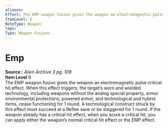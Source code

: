 ```yaml
---
aliases: 
Effect: The EMP weapon fusion gives the weapon an electromagnetic pulse critical hit effect. When this effect triggers, the target’s worn and wielded technology, including weapons without the analog special property, armor environmental protections, powered armor, and technological and hybrid items, cease functioning for 1 round. A technological construct struck by this effect must succeed at a Reflex save or be staggered for 1 round. If the weapon already has a critical hit effect, when you score a critical hit, you can apply either the weapon’s normal critical hit effect or the EMP effect.
ItemLevel: 6
NoteType: Weapon
tags: 
Type: Weapon Fusions
---
```


# Emp

**Source**:: _Alien Archive 3 pg. 109_  
**Item Level** 6  
The EMP weapon fusion gives the weapon an electromagnetic pulse critical hit effect. When this effect triggers, the target’s worn and wielded technology, including weapons without the analog special property, armor environmental protections, powered armor, and technological and hybrid items, cease functioning for 1 round. A technological construct struck by this effect must succeed at a Reflex save or be staggered for 1 round. If the weapon already has a critical hit effect, when you score a critical hit, you can apply either the weapon’s normal critical hit effect or the EMP effect.
